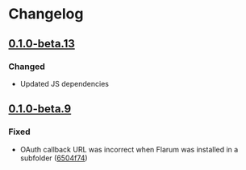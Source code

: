 # Changelog

## [0.1.0-beta.13](https://github.com/flarum/auth-github/compare/v0.1.0-beta.12...v0.1.0-beta.13)

### Changed
- Updated JS dependencies

## [0.1.0-beta.9](https://github.com/flarum/auth-github/compare/v0.1.0-beta.8...v0.1.0-beta.9)

### Fixed
- OAuth callback URL was incorrect when Flarum was installed in a subfolder ([6504f74](https://github.com/flarum/auth-github/commit/6504f74170b8c5f7d7afb87b1a1335a583e7fdec))
